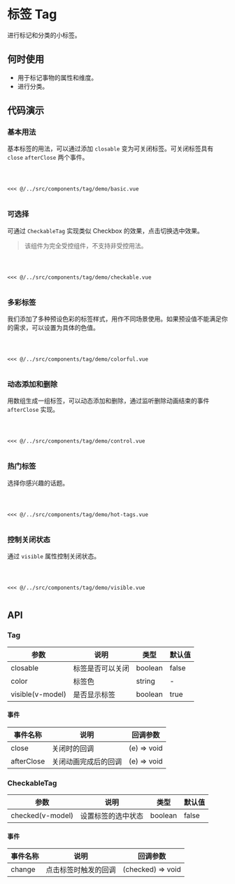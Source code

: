 # 标签 Tag
进行标记和分类的小标签。

## 何时使用
- 用于标记事物的属性和维度。
- 进行分类。

## 代码演示


<!-- ::: tip
该组件为完全受控组件，不支持非受控用法。
::: -->

### 基本用法
基本标签的用法，可以通过添加 `closable` 变为可关闭标签。可关闭标签具有 `close` `afterClose` 两个事件。

<Code>
<Basic></Basic>
<Wrapper slot="code">
<<< @/../src/components/tag/demo/basic.vue
</Wrapper>
</Code>

### 可选择
可通过 `CheckableTag` 实现类似 Checkbox 的效果，点击切换选中效果。
<!-- ::: tip
该组件为完全受控组件，不支持非受控用法。
::: -->
> 该组件为完全受控组件，不支持非受控用法。

<Code>
<Checkable></Checkable>
<Wrapper slot="code">
<<< @/../src/components/tag/demo/checkable.vue
</Wrapper>
</Code>

### 多彩标签
我们添加了多种预设色彩的标签样式，用作不同场景使用。如果预设值不能满足你的需求，可以设置为具体的色值。

<Code>
<Colorful></Colorful>
<Wrapper slot="code">
<<< @/../src/components/tag/demo/colorful.vue
</Wrapper>
</Code>

### 动态添加和删除 
用数组生成一组标签，可以动态添加和删除，通过监听删除动画结束的事件 `afterClose` 实现。


<Code>
<Control></Control>
<Wrapper slot="code">
<<< @/../src/components/tag/demo/control.vue
</Wrapper>
</Code>

### 热门标签
选择你感兴趣的话题。

<Code>
<HotTags></HotTags>
<Wrapper slot="code">
<<< @/../src/components/tag/demo/hot-tags.vue
</Wrapper>
</Code>

### 控制关闭状态
通过 `visible` 属性控制关闭状态。

<Code>
<Visible></Visible>
<Wrapper slot="code">
<<< @/../src/components/tag/demo/visible.vue
</Wrapper>
</Code>

## API

### Tag

| 参数 | 说明 | 类型 | 默认值 |
| --- | --- | --- | --- |
| closable | 标签是否可以关闭 | boolean | false |
| color | 标签色 | string | - |
| visible(v-model) | 是否显示标签 | boolean | true |

#### 事件

| 事件名称 | 说明 | 回调参数 |
| --- | --- | --- |
| close | 关闭时的回调 | (e) => void |
| afterClose | 关闭动画完成后的回调 | (e) => void |

### CheckableTag

| 参数 | 说明 | 类型 | 默认值 |
| --- | --- | --- | --- |
| checked(v-model) | 设置标签的选中状态 | boolean | false |

#### 事件

| 事件名称 | 说明 | 回调参数 |
| --- | --- | --- |
| change | 点击标签时触发的回调 | (checked) => void |


<script>
import Basic from '~comps/tag/demo/basic';
import Checkable from '~comps/tag/demo/checkable';
import Colorful from '~comps/tag/demo/colorful';
import Control from '~comps/tag/demo/control';
import HotTags from '~comps/tag/demo/hot-tags';
import Visible from '~comps/tag/demo/visible';
// import Test from '../.vuepress/test.md'
export default {
    components: {
        Basic,
        Checkable,
        Colorful,
        Control,
        HotTags,
        Visible,
    },
}
</script>
